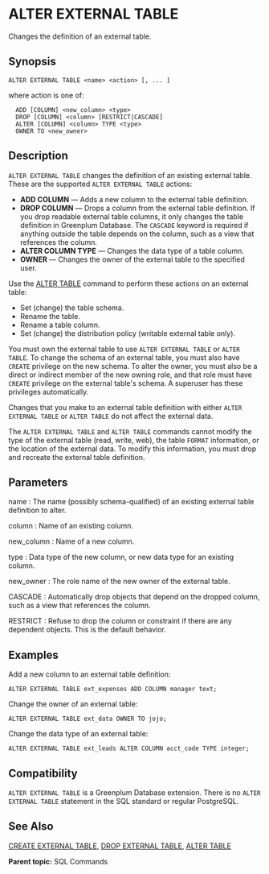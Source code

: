 # ALTER EXTERNAL TABLE

Changes the definition of an external table.

## Synopsis

``` {#sql_command_synopsis}
ALTER EXTERNAL TABLE <name> <action> [, ... ]
```

where action is one of:

```
  ADD [COLUMN] <new_column> <type>
  DROP [COLUMN] <column> [RESTRICT|CASCADE]
  ALTER [COLUMN] <column> TYPE <type>
  OWNER TO <new_owner>
```

## Description

`ALTER EXTERNAL TABLE` changes the definition of an existing external table. These are the supported `ALTER EXTERNAL TABLE` actions:

-   **ADD COLUMN** — Adds a new column to the external table definition.
-   **DROP COLUMN** — Drops a column from the external table definition. If you drop readable external table columns, it only changes the table definition in Greenplum Database. The `CASCADE` keyword is required if anything outside the table depends on the column, such as a view that references the column.
-   **ALTER COLUMN TYPE** — Changes the data type of a table column.
-   **OWNER** — Changes the owner of the external table to the specified user.

Use the [ALTER TABLE](ALTER_TABLE.html) command to perform these actions on an external table:

-   Set (change) the table schema.
-   Rename the table.
-   Rename a table column.
-   Set (change) the distribution policy (writable external table only).

You must own the external table to use `ALTER EXTERNAL TABLE` or `ALTER TABLE`. To change the schema of an external table, you must also have `CREATE` privilege on the new schema. To alter the owner, you must also be a direct or indirect member of the new owning role, and that role must have `CREATE` privilege on the external table's schema. A superuser has these privileges automatically.

Changes that you make to an external table definition with either `ALTER EXTERNAL TABLE` or `ALTER TABLE` do not affect the external data.

The `ALTER EXTERNAL TABLE` and `ALTER TABLE` commands cannot modify the type of the external table (read, write, web), the table `FORMAT` information, or the location of the external data. To modify this information, you must drop and recreate the external table definition.

## Parameters

name
:   The name (possibly schema-qualified) of an existing external table definition to alter.

column
:   Name of an existing column.

new_column
:   Name of a new column.

type
:   Data type of the new column, or new data type for an existing column.

new_owner
:   The role name of the new owner of the external table.

CASCADE
:   Automatically drop objects that depend on the dropped column, such as a view that references the column.

RESTRICT
:   Refuse to drop the column or constraint if there are any dependent objects. This is the default behavior.

## Examples

Add a new column to an external table definition:

```
ALTER EXTERNAL TABLE ext_expenses ADD COLUMN manager text;
```

Change the owner of an external table:

```
ALTER EXTERNAL TABLE ext_data OWNER TO jojo;
```

Change the data type of an external table:

```
ALTER EXTERNAL TABLE ext_leads ALTER COLUMN acct_code TYPE integer;
```

## Compatibility

`ALTER EXTERNAL TABLE` is a Greenplum Database extension. There is no `ALTER EXTERNAL TABLE` statement in the SQL standard or regular PostgreSQL.

## See Also

[CREATE EXTERNAL TABLE](CREATE_EXTERNAL_TABLE.html), [DROP EXTERNAL TABLE](DROP_EXTERNAL_TABLE.html), [ALTER TABLE](ALTER_TABLE.html)

**Parent topic:** SQL Commands

